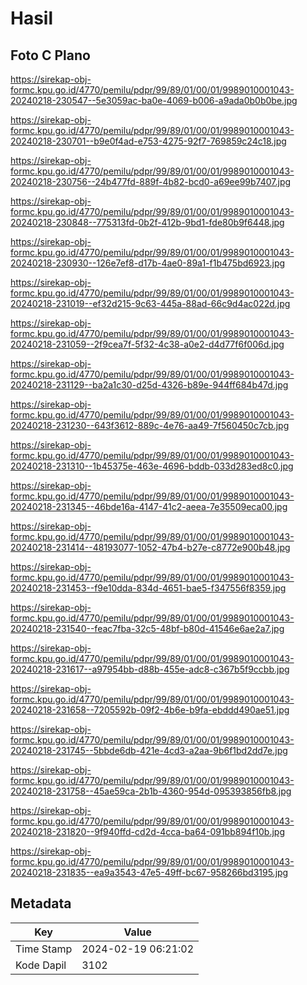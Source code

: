 # Hasil

## Foto C Plano

https://sirekap-obj-formc.kpu.go.id/4770/pemilu/pdpr/99/89/01/00/01/9989010001043-20240218-230547--5e3059ac-ba0e-4069-b006-a9ada0b0b0be.jpg

https://sirekap-obj-formc.kpu.go.id/4770/pemilu/pdpr/99/89/01/00/01/9989010001043-20240218-230701--b9e0f4ad-e753-4275-92f7-769859c24c18.jpg

https://sirekap-obj-formc.kpu.go.id/4770/pemilu/pdpr/99/89/01/00/01/9989010001043-20240218-230756--24b477fd-889f-4b82-bcd0-a69ee99b7407.jpg

https://sirekap-obj-formc.kpu.go.id/4770/pemilu/pdpr/99/89/01/00/01/9989010001043-20240218-230848--775313fd-0b2f-412b-9bd1-fde80b9f6448.jpg

https://sirekap-obj-formc.kpu.go.id/4770/pemilu/pdpr/99/89/01/00/01/9989010001043-20240218-230930--126e7ef8-d17b-4ae0-89a1-f1b475bd6923.jpg

https://sirekap-obj-formc.kpu.go.id/4770/pemilu/pdpr/99/89/01/00/01/9989010001043-20240218-231019--ef32d215-9c63-445a-88ad-66c9d4ac022d.jpg

https://sirekap-obj-formc.kpu.go.id/4770/pemilu/pdpr/99/89/01/00/01/9989010001043-20240218-231059--2f9cea7f-5f32-4c38-a0e2-d4d77f6f006d.jpg

https://sirekap-obj-formc.kpu.go.id/4770/pemilu/pdpr/99/89/01/00/01/9989010001043-20240218-231129--ba2a1c30-d25d-4326-b89e-944ff684b47d.jpg

https://sirekap-obj-formc.kpu.go.id/4770/pemilu/pdpr/99/89/01/00/01/9989010001043-20240218-231230--643f3612-889c-4e76-aa49-7f560450c7cb.jpg

https://sirekap-obj-formc.kpu.go.id/4770/pemilu/pdpr/99/89/01/00/01/9989010001043-20240218-231310--1b45375e-463e-4696-bddb-033d283ed8c0.jpg

https://sirekap-obj-formc.kpu.go.id/4770/pemilu/pdpr/99/89/01/00/01/9989010001043-20240218-231345--46bde16a-4147-41c2-aeea-7e35509eca00.jpg

https://sirekap-obj-formc.kpu.go.id/4770/pemilu/pdpr/99/89/01/00/01/9989010001043-20240218-231414--48193077-1052-47b4-b27e-c8772e900b48.jpg

https://sirekap-obj-formc.kpu.go.id/4770/pemilu/pdpr/99/89/01/00/01/9989010001043-20240218-231453--f9e10dda-834d-4651-bae5-f347556f8359.jpg

https://sirekap-obj-formc.kpu.go.id/4770/pemilu/pdpr/99/89/01/00/01/9989010001043-20240218-231540--feac7fba-32c5-48bf-b80d-41546e6ae2a7.jpg

https://sirekap-obj-formc.kpu.go.id/4770/pemilu/pdpr/99/89/01/00/01/9989010001043-20240218-231617--a97954bb-d88b-455e-adc8-c367b5f9ccbb.jpg

https://sirekap-obj-formc.kpu.go.id/4770/pemilu/pdpr/99/89/01/00/01/9989010001043-20240218-231658--7205592b-09f2-4b6e-b9fa-ebddd490ae51.jpg

https://sirekap-obj-formc.kpu.go.id/4770/pemilu/pdpr/99/89/01/00/01/9989010001043-20240218-231745--5bbde6db-421e-4cd3-a2aa-9b6f1bd2dd7e.jpg

https://sirekap-obj-formc.kpu.go.id/4770/pemilu/pdpr/99/89/01/00/01/9989010001043-20240218-231758--45ae59ca-2b1b-4360-954d-095393856fb8.jpg

https://sirekap-obj-formc.kpu.go.id/4770/pemilu/pdpr/99/89/01/00/01/9989010001043-20240218-231820--9f940ffd-cd2d-4cca-ba64-091bb894f10b.jpg

https://sirekap-obj-formc.kpu.go.id/4770/pemilu/pdpr/99/89/01/00/01/9989010001043-20240218-231835--ea9a3543-47e5-49ff-bc67-958266bd3195.jpg


## Metadata

| Key        | Value               |
| ---------- | ------------------- |
| Time Stamp | 2024-02-19 06:21:02 |
| Kode Dapil | 3102                |



